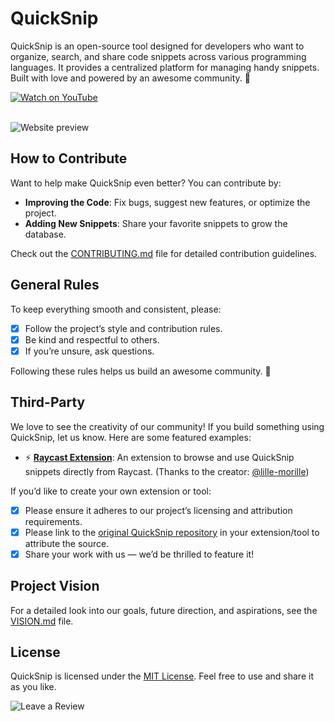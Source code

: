 # QuickSnip

QuickSnip is an open-source tool designed for developers who want to organize, search, and share code snippets across various programming languages. It provides a centralized platform for managing handy snippets. Built with love and powered by an awesome community. 🚀

<div>
<a href="https://youtu.be/BhRi7fJzPgk?si=z1sVXU7uRS0bkSEt" target="_blank">
  <img src="https://img.shields.io/static/v1?label=&message=Watch%20on%20YouTube&labelColor=FFFFFF&color=FF0000&style=for-the-badge&logo=youtube&logoColor=FF0000" alt="Watch on YouTube">
</a>
<div>

<br>

![Website preview](/preview.png)

## How to Contribute

Want to help make QuickSnip even better? You can contribute by:

- **Improving the Code**: Fix bugs, suggest new features, or optimize the project.
- **Adding New Snippets**: Share your favorite snippets to grow the database.

Check out the [CONTRIBUTING.md](/CONTRIBUTING.md) file for detailed contribution guidelines.

## General Rules

To keep everything smooth and consistent, please:

- [x] Follow the project’s style and contribution rules.
- [x] Be kind and respectful to others.
- [x] If you’re unsure, ask questions.

Following these rules helps us build an awesome community. 🚀

## Third-Party

We love to see the creativity of our community! If you build something using QuickSnip, let us know. Here are some featured examples:

- ⚡️ [**Raycast Extension**](https://www.raycast.com/anders_morille/quicksnip): An extension to browse and use QuickSnip snippets directly from Raycast. (Thanks to the creator: [@lille-morille](https://github.com/lille-morille))

If you’d like to create your own extension or tool:

- [x] Please ensure it adheres to our project’s licensing and attribution requirements.
- [x] Please link to the [original QuickSnip repository](https://github.com/technoph1le/quicksnip) in your extension/tool to attribute the source.
- [x] Share your work with us — we’d be thrilled to feature it!

## Project Vision

For a detailed look into our goals, future direction, and aspirations, see the [VISION.md](/VISION.md) file.

## License

QuickSnip is licensed under the [MIT License](/LICENSE). Feel free to use and share it as you like.

<a href="https://www.producthunt.com/products/quicksnip" target="_blank" style="text-decoration: none;">
  <img src="https://img.shields.io/static/v1?label=&message=Leave%20a%20Review&labelColor=FFFFFF&color=DA552F&style=for-the-badge&logo=product-hunt&logoColor=DA552F" alt="Leave a Review">
</a>
